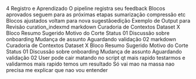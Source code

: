  4 Registro e Aprendizado
 O pipeline registra seu feedback
 Blocos aprovados seguem para as próximas etapas sumarização compressão etc
 Blocos ajustados voltam para nova sugestãoedição
 Exemplo de Output para Revisão
 curation_indexmd
markdown
 Curadoria de Contextos  Dataset X
 Bloco  Resumo Sugerido  Motivo do Corte  Status 
 01  Discussão sobre onboarding  Mudança de assunto  Aguardando validação
 02 
markdown
 Curadoria de Contextos  Dataset X
 Bloco  Resumo Sugerido  Motivo do Corte  Status 
 01  Discussão sobre onboarding  Mudança de assunto  Aguardando validação
 02 
User
pode cair matando no script qt mais rapido testarmos e validarmos mais rapido temos um resultado Só vai mao na massa
nao precisa me explicar que nao vou entender